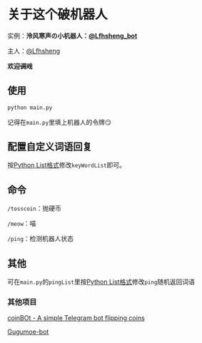 # 关于这个~~破~~机器人
实例：**泠风寒声の小机器人：[@Lfhsheng_bot](https://t.me/Lfhsheng_bot)**

主人：[@Lfhsheng](https://t.me/Lfhsheng)

**欢迎~~调戏~~**
## 使用
```python
python main.py
```
记得在`main.py`里填上机器人的令牌😏
## 配置自定义词语回复
按[Python List格式](https://www.w3school.com.cn/python/python_lists.asp)修改`keyWordList`即可。
## 命令
`/tosscoin`：抛硬币

`/meow`：喵

`/ping`：检测机器人状态
## 其他
可在`main.py`的`pingList`里按[Python List格式](https://www.w3school.com.cn/python/python_lists.asp)修改`ping`随机返回词语

### 其他项目

[coinBOt - A simple Telegram bot flipping coins](https://github.com/Emojigit/coinBot)

[Gugumoe-bot](https://github.com/GooGuJiang/Gugumoe-bot)
